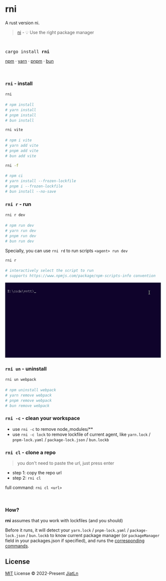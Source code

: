 # rni
A rust version ni.

> [ni](https://github.com/antfu/ni) - 💡 Use the right package manager

<br>

<pre>
cargo install <b>rni</b>
</pre>

<a href='https://docs.npmjs.com/cli/v6/commands/npm'>npm</a> · <a href='https://yarnpkg.com'>yarn</a> · <a href='https://pnpm.js.org/en/'>pnpm</a> · <a href='https://bun.sh/'>bun</a>

<br>

### `rni` - install

```bash
rni

# npm install
# yarn install
# pnpm install
# bun install
```

```bash
rni vite

# npm i vite
# yarn add vite
# pnpm add vite
# bun add vite
```

```bash
rni -f

# npm ci
# yarn install --frozen-lockfile
# pnpm i --frozen-lockfile
# bun install --no-save
```

### `rni r` - run

```bash
rni r dev

# npm run dev
# yarn run dev
# pnpm run dev
# bun run dev
```

Specially, you can use `rni rd` to run scripts `<agent> run dev`

```bash
rni r

# interactively select the script to run
# supports https://www.npmjs.com/package/npm-scripts-info convention
```



<p align="left">
  <img
    src="./graphs/rni r.gif"
    alt="rni r"
    title="rni r"
  />
</p>

### `rni un` - uninstall

```bash
rni un webpack

# npm uninstall webpack
# yarn remove webpack
# pnpm remove webpack
# bun remove webpack
```

### `rni -c` - clean your workspace

- use `rni -c` to remove node_modules/**
- use `rni -c lock` to remove lockfile of current agent, like `yarn.lock` / `pnpm-lock.yaml` / `package-lock.json` / `bun.lockb`

### `rni cl` - clone a repo

> you don't need to paste the url, just press enter

- step 1: copy the repo url
- step 2: `rni cl`


full command: `rni cl <url>`

<br>

### How?

**rni** assumes that you work with lockfiles (and you should)

Before it runs, it will detect your `yarn.lock` / `pnpm-lock.yaml` / `package-lock.json` / `bun.lockb` to know current package manager (or `packageManager` field in your packages.json if specified), and runs the [corresponding commands](https://github.com/JiatLn/ri/blob/main/src/agents.rs).

## License

[MIT](./LICENSE) License © 2022-Present [JiatLn](https://github.com/JiatLn)
